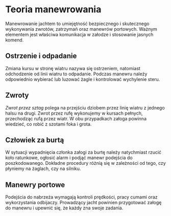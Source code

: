 # Teoria manewrowania

Manewrowanie jachtem to umiejętność bezpiecznego i skutecznego wykonywania zwrotów, zatrzymań oraz manewrów portowych. Ważnym elementem jest właściwa komunikacja w załodze i stosowanie jasnych komend.

## Ostrzenie i odpadanie

Zmiana kursu w stronę wiatru nazywa się ostrzeniem, natomiast odchodzenie od linii wiatru to odpadanie. Podczas manewru należy odpowiednio wybierać lub luzować żagle i kontrolować wychylenie steru.

## Zwroty

*Zwrot przez sztag* polega na przejściu dziobem przez linię wiatru z jednego halsu na drugi. Zwrot przez rufę wykonujemy w kursach pełnych, przechodząc rufą przez wiatr. W obu przypadkach załoga powinna wiedzieć, co robić z szotami foka i grota.

## Człowiek za burtą

W sytuacji wypadnięcia członka załogi za burtę należy natychmiast rzucić koło ratunkowe, ogłosić alarm i podjąć manewr podejścia do poszkodowanego. Dokładne procedury różnią się w zależności od tego, czy płyniemy na żaglach, czy na silniku.

## Manewry portowe

Podejścia do nabrzeża wymagają kontroli prędkości, pracy cumami oraz wykorzystania odbijaczy. Prowadzący jacht powinien przygotować załogę do manewru i upewnić się, że każdy zna swoje zadania.

